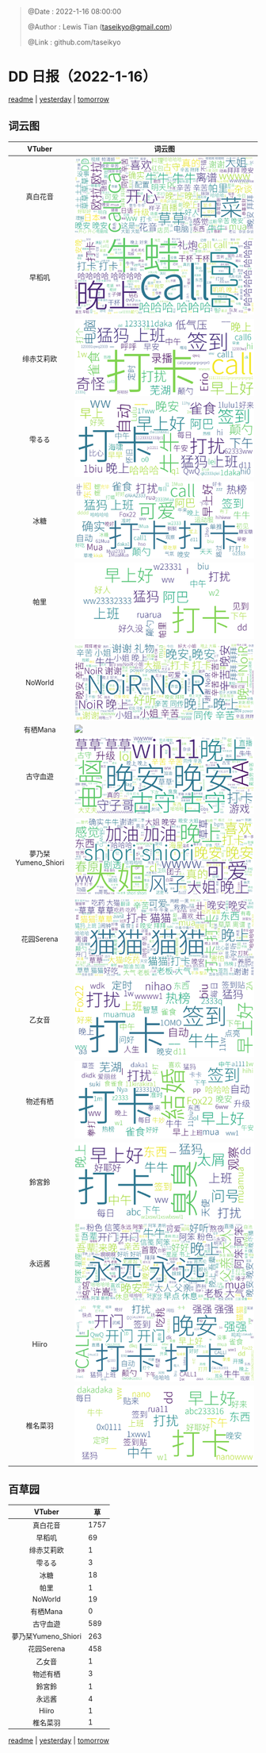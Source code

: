 > @Date    : 2022-1-16 08:00:00
>
> @Author  : Lewis Tian (taseikyo@gmail.com)
>
> @Link    : github.com/taseikyo

# DD 日报（2022-1-16）

[readme](../README.md) | [yesterday](2022-1-15.md) | [tomorrow](2022-1-17.md)

## 词云图

|VTuber|词云图|
|:-:|-|
|真白花音|![](../../images/daily/21402309_2022-1-16_purge_wordcloud.png)|
|早稻叽|![](../../images/daily/41682_2022-1-16_purge_wordcloud.png)|
|绯赤艾莉欧|![](../../images/daily/21396545_2022-1-16_purge_wordcloud.png)|
|雫るる|![](../../images/daily/21013446_2022-1-16_purge_wordcloud.png)|
|冰糖|![](../../images/daily/876396_2022-1-16_purge_wordcloud.png)|
|帕里|![](../../images/daily/4895312_2022-1-16_purge_wordcloud.png)|
|NoWorld|![](../../images/daily/21448649_2022-1-16_purge_wordcloud.png)|
|有栖Mana|![](../../images/daily/6542258_2022-1-16_purge_wordcloud.png)|
|古守血遊|![](../../images/daily/8725120_2022-1-16_purge_wordcloud.png)|
|夢乃栞Yumeno_Shiori|![](../../images/daily/14052636_2022-1-16_purge_wordcloud.png)|
|花园Serena|![](../../images/daily/14327465_2022-1-16_purge_wordcloud.png)|
|乙女音|![](../../images/daily/21320551_2022-1-16_purge_wordcloud.png)|
|物述有栖|![](../../images/daily/21449083_2022-1-16_purge_wordcloud.png)|
|鈴宮鈴|![](../../images/daily/21685677_2022-1-16_purge_wordcloud.png)|
|永远酱|![](../../images/daily/21701071_2022-1-16_purge_wordcloud.png)|
|Hiiro|![](../../images/daily/21919321_2022-1-16_purge_wordcloud.png)|
|椎名菜羽|![](../../images/daily/22347054_2022-1-16_purge_wordcloud.png)|

## 百草园

|VTuber|草|
|:-:|-|
|真白花音|1757|
|早稻叽|69|
|绯赤艾莉欧|1|
|雫るる|3|
|冰糖|18|
|帕里|1|
|NoWorld|19|
|有栖Mana|0|
|古守血遊|589|
|夢乃栞Yumeno_Shiori|263|
|花园Serena|458|
|乙女音|1|
|物述有栖|3|
|鈴宮鈴|1|
|永远酱|4|
|Hiiro|1|
|椎名菜羽|1|

[readme](../README.md) | [yesterday](2022-1-15.md) | [tomorrow](2022-1-17.md)

